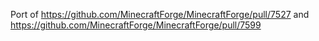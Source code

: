 Port of https://github.com/MinecraftForge/MinecraftForge/pull/7527 and https://github.com/MinecraftForge/MinecraftForge/pull/7599